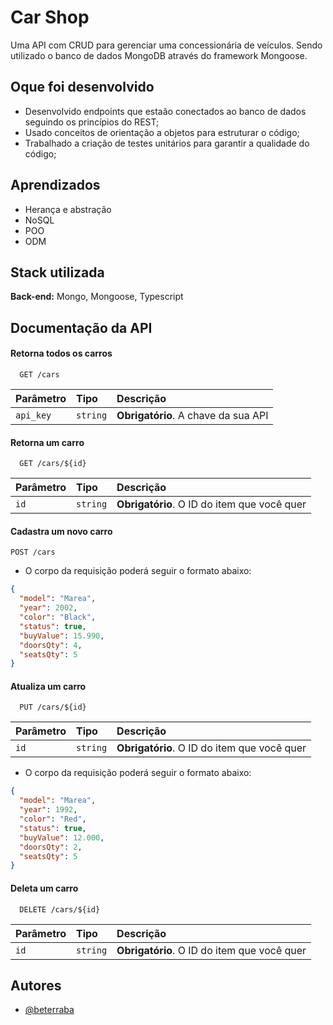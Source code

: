 
# Car Shop

Uma API com CRUD para gerenciar uma concessionária de veículos. Sendo utilizado o banco de dados MongoDB através do framework Mongoose.


## Oque foi desenvolvido

- Desenvolvido endpoints que estaão conectados ao banco de dados seguindo os princípios do REST;
- Usado conceitos de orientação a objetos para estruturar o código;
- Trabalhado a criação de testes unitários para garantir a qualidade do código;

## Aprendizados

- Herança e abstração
- NoSQL
- POO
- ODM



## Stack utilizada

**Back-end:** Mongo, Mongoose, Typescript

## Documentação da API

#### Retorna todos os carros

```http
  GET /cars
```

| Parâmetro   | Tipo       | Descrição                           |
| :---------- | :--------- | :---------------------------------- |
| `api_key` | `string` | **Obrigatório**. A chave da sua API |

#### Retorna um carro

```http
  GET /cars/${id}
```

| Parâmetro   | Tipo       | Descrição                                   |
| :---------- | :--------- | :------------------------------------------ |
| `id`      | `string` | **Obrigatório**. O ID do item que você quer |

#### Cadastra um novo carro

```http
POST /cars
```
- O corpo da requisição poderá seguir o formato abaixo:

```json
{
  "model": "Marea",
  "year": 2002,
  "color": "Black",
  "status": true,
  "buyValue": 15.990,
  "doorsQty": 4,
  "seatsQty": 5
}
```

#### Atualiza um carro

```http
  PUT /cars/${id}
```

| Parâmetro   | Tipo       | Descrição                                   |
| :---------- | :--------- | :------------------------------------------ |
| `id`      | `string` | **Obrigatório**. O ID do item que você quer |

- O corpo da requisição poderá seguir o formato abaixo:
```json
{
  "model": "Marea",
  "year": 1992,
  "color": "Red",
  "status": true,
  "buyValue": 12.000,
  "doorsQty": 2,
  "seatsQty": 5
}
```
#### Deleta um carro

```http
  DELETE /cars/${id}
```

| Parâmetro   | Tipo       | Descrição                                   |
| :---------- | :--------- | :------------------------------------------ |
| `id`      | `string` | **Obrigatório**. O ID do item que você quer |



## Autores

- [@beterraba](https://www.github.com/beterrabaA)

